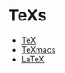# TeXs

- [TeX](https://en.wikipedia.org/wiki/TeX)
- [TeXmacs](http://texmacs.org)
- [LaTeX](https://www.latex-project.org/)
